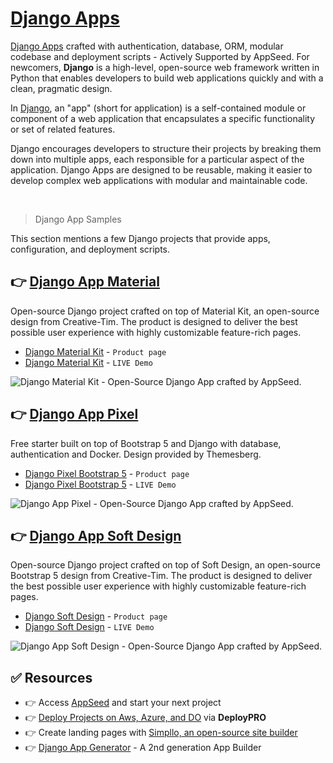 # [Django Apps](https://appseed.us/apps/django/)

[Django Apps](https://appseed.us/apps/django/) crafted with authentication, database, ORM, modular codebase and deployment scripts - Actively Supported by AppSeed. For newcomers, **Django** is a high-level, open-source web framework written in Python that enables developers to build web applications quickly and with a clean, pragmatic design. 

In [Django](https://www.djangoproject.com/), an "app" (short for application) is a self-contained module or component of a web application that encapsulates a specific functionality or set of related features.

Django encourages developers to structure their projects by breaking them down into multiple apps, each responsible for a particular aspect of the application. Django Apps are designed to be reusable, making it easier to develop complex web applications with modular and maintainable code.

<br />

> Django App Samples

This section mentions a few Django projects that provide apps, configuration, and deployment scripts.

## 👉 [Django App Material](https://appseed.us/product/material-kit/django/)

Open-source Django project crafted on top of Material Kit, an open-source design from Creative-Tim. The product is designed to deliver the best possible user experience with highly customizable feature-rich pages.

- [Django Material Kit](https://appseed.us/product/material-kit/django/) - `Product page`
- [Django Material Kit](https://django-material-kit.appseed-srv1.com/) - `LIVE Demo`

![Django Material Kit - Open-Source Django App crafted by AppSeed.](https://github-production-user-asset-6210df.s3.amazonaws.com/51070104/271758871-11ca6a9b-36ca-4b03-b842-c8e81a2dbf5b.jpg)

## 👉 [Django App Pixel](https://appseed.us/product/pixel-bootstrap/django/)

Free starter built on top of Bootstrap 5 and Django with database, authentication and Docker. Design provided by Themesberg. 

- [Django Pixel Bootstrap 5](https://appseed.us/product/pixel-bootstrap/django/) - `Product page`
- [Django Pixel Bootstrap 5](https://django-pixel-lite.appseed-srv1.com/) - `LIVE Demo`

![Django App Pixel - Open-Source Django App crafted by AppSeed.](https://github-production-user-asset-6210df.s3.amazonaws.com/51070104/271758873-b86127ea-7bb5-40d1-9147-1ce9ceb6cd08.jpg)

## 👉 [Django App Soft Design](https://appseed.us/product/soft-ui-design/django/)

Open-source Django project crafted on top of Soft Design, an open-source Bootstrap 5 design from Creative-Tim. 
The product is designed to deliver the best possible user experience with highly customizable feature-rich pages.

- [Django Soft Design](https://appseed.us/product/soft-ui-design/django/) - `Product page`
- [Django Soft Design](https://django-soft-ui-free.appseed-srv1.com/) - `LIVE Demo`

![Django App Soft Design - Open-Source Django App crafted by AppSeed.](https://github-production-user-asset-6210df.s3.amazonaws.com/51070104/271758875-afa21f6e-0e80-4913-b64d-d918a1d4e05e.jpg) 

## ✅ Resources 

- 👉 Access [AppSeed](https://appseed.us/) and start your next project
- 👉 [Deploy Projects on Aws, Azure, and DO](https://www.docs.deploypro.dev/) via **DeployPRO**
- 👉 Create landing pages with [Simpllo, an open-source site builder](https://www.simpllo.com/)
- 👉 [Django App Generator](https://app-generator.dev/django/) - A 2nd generation App Builder

